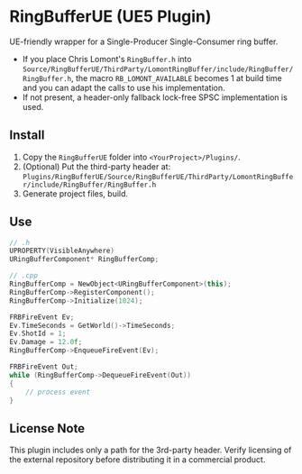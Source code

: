 # RingBufferUE (UE5 Plugin)

UE-friendly wrapper for a Single-Producer Single-Consumer ring buffer.
- If you place Chris Lomont's `RingBuffer.h` into `Source/RingBufferUE/ThirdParty/LomontRingBuffer/include/RingBuffer/RingBuffer.h`,
  the macro `RB_LOMONT_AVAILABLE` becomes 1 at build time and you can adapt the calls to use his implementation.
- If not present, a header-only fallback lock-free SPSC implementation is used.

## Install
1. Copy the `RingBufferUE` folder into `<YourProject>/Plugins/`.
2. (Optional) Put the third-party header at:
   `Plugins/RingBufferUE/Source/RingBufferUE/ThirdParty/LomontRingBuffer/include/RingBuffer/RingBuffer.h`
3. Generate project files, build.

## Use
```cpp
// .h
UPROPERTY(VisibleAnywhere)
URingBufferComponent* RingBufferComp;

// .cpp
RingBufferComp = NewObject<URingBufferComponent>(this);
RingBufferComp->RegisterComponent();
RingBufferComp->Initialize(1024);

FRBFireEvent Ev;
Ev.TimeSeconds = GetWorld()->TimeSeconds;
Ev.ShotId = 1;
Ev.Damage = 12.0f;
RingBufferComp->EnqueueFireEvent(Ev);

FRBFireEvent Out;
while (RingBufferComp->DequeueFireEvent(Out))
{
    // process event
}
```

## License Note
This plugin includes only a path for the 3rd-party header. Verify licensing of the external repository before distributing it in a commercial product.

